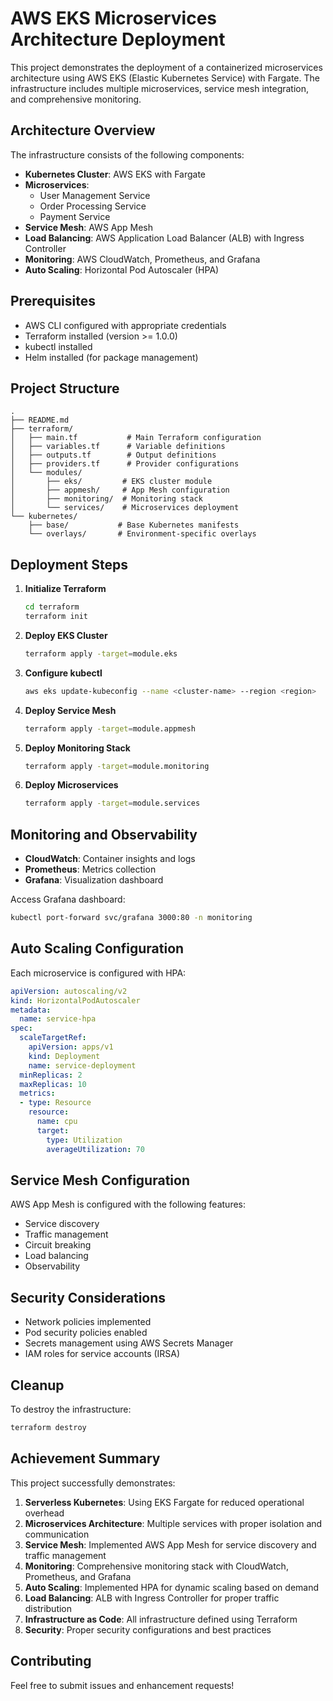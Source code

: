 # AWS EKS Microservices Architecture Deployment

This project demonstrates the deployment of a containerized microservices architecture using AWS EKS (Elastic Kubernetes Service) with Fargate. The infrastructure includes multiple microservices, service mesh integration, and comprehensive monitoring.

## Architecture Overview

The infrastructure consists of the following components:

- **Kubernetes Cluster**: AWS EKS with Fargate
- **Microservices**:
  - User Management Service
  - Order Processing Service
  - Payment Service
- **Service Mesh**: AWS App Mesh
- **Load Balancing**: AWS Application Load Balancer (ALB) with Ingress Controller
- **Monitoring**: AWS CloudWatch, Prometheus, and Grafana
- **Auto Scaling**: Horizontal Pod Autoscaler (HPA)

## Prerequisites

- AWS CLI configured with appropriate credentials
- Terraform installed (version >= 1.0.0)
- kubectl installed
- Helm installed (for package management)

## Project Structure

```
.
├── README.md
├── terraform/
│   ├── main.tf           # Main Terraform configuration
│   ├── variables.tf      # Variable definitions
│   ├── outputs.tf        # Output definitions
│   ├── providers.tf      # Provider configurations
│   └── modules/
│       ├── eks/         # EKS cluster module
│       ├── appmesh/     # App Mesh configuration
│       ├── monitoring/  # Monitoring stack
│       └── services/    # Microservices deployment
└── kubernetes/
    ├── base/           # Base Kubernetes manifests
    └── overlays/       # Environment-specific overlays
```

## Deployment Steps

1. **Initialize Terraform**
   ```bash
   cd terraform
   terraform init
   ```

2. **Deploy EKS Cluster**
   ```bash
   terraform apply -target=module.eks
   ```

3. **Configure kubectl**
   ```bash
   aws eks update-kubeconfig --name <cluster-name> --region <region>
   ```

4. **Deploy Service Mesh**
   ```bash
   terraform apply -target=module.appmesh
   ```

5. **Deploy Monitoring Stack**
   ```bash
   terraform apply -target=module.monitoring
   ```

6. **Deploy Microservices**
   ```bash
   terraform apply -target=module.services
   ```

## Monitoring and Observability

- **CloudWatch**: Container insights and logs
- **Prometheus**: Metrics collection
- **Grafana**: Visualization dashboard

Access Grafana dashboard:
```bash
kubectl port-forward svc/grafana 3000:80 -n monitoring
```

## Auto Scaling Configuration

Each microservice is configured with HPA:

```yaml
apiVersion: autoscaling/v2
kind: HorizontalPodAutoscaler
metadata:
  name: service-hpa
spec:
  scaleTargetRef:
    apiVersion: apps/v1
    kind: Deployment
    name: service-deployment
  minReplicas: 2
  maxReplicas: 10
  metrics:
  - type: Resource
    resource:
      name: cpu
      target:
        type: Utilization
        averageUtilization: 70
```

## Service Mesh Configuration

AWS App Mesh is configured with the following features:
- Service discovery
- Traffic management
- Circuit breaking
- Load balancing
- Observability

## Security Considerations

- Network policies implemented
- Pod security policies enabled
- Secrets management using AWS Secrets Manager
- IAM roles for service accounts (IRSA)

## Cleanup

To destroy the infrastructure:

```bash
terraform destroy
```

## Achievement Summary

This project successfully demonstrates:

1. **Serverless Kubernetes**: Using EKS Fargate for reduced operational overhead
2. **Microservices Architecture**: Multiple services with proper isolation and communication
3. **Service Mesh**: Implemented AWS App Mesh for service discovery and traffic management
4. **Monitoring**: Comprehensive monitoring stack with CloudWatch, Prometheus, and Grafana
5. **Auto Scaling**: Implemented HPA for dynamic scaling based on demand
6. **Load Balancing**: ALB with Ingress Controller for proper traffic distribution
7. **Infrastructure as Code**: All infrastructure defined using Terraform
8. **Security**: Proper security configurations and best practices

## Contributing

Feel free to submit issues and enhancement requests! 